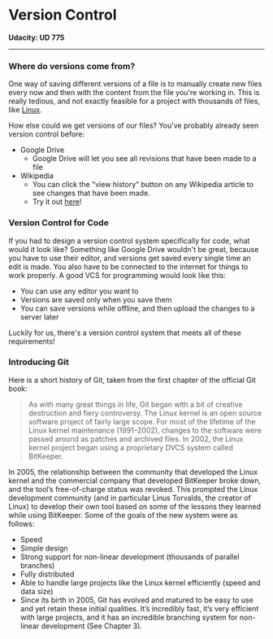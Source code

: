 # Version Control

**Udacity: UD 775**

---

### Where do versions come from?

One way of saving different versions of a file is to manually create new files every now and then with the content from the file you're working in. This is really tedious, and not exactly feasible for a project with thousands of files, like [Linux](https://github.com/torvalds/linux).

How else could we get versions of our files? You've probably already seen version control before:

* Google Drive
    * Google Drive will let you see all revisions that have been made to a file
* Wikipedia
    * You can click the "view history" button on any Wikipedia article to see changes that have been made.
    * Try it out [here](http://en.wikipedia.org/w/index.php?title=Scotland&action=history)!
    
### Version Control for Code

If you had to design a version control system specifically for code, what would it look like? Something like Google Drive wouldn't be great, because you have to use their editor, and versions get saved every single time an edit is made. You also have to be connected to the internet for things to work properly. A good VCS for programming would look like this:

* You can use any editor you want to
* Versions are saved only when you save them
* You can save versions while offline, and then upload the changes to a server later

Luckily for us, there's a version control system that meets all of these requirements!

### Introducing Git

Here is a short history of Git, taken from the first chapter of the official Git book:

> As with many great things in life, Git began with a bit of creative destruction and fiery controversy. The Linux kernel is an open source software project of fairly large scope. For most of the lifetime of the Linux kernel maintenance (1991–2002), changes to the software were passed around as patches and archived files. In 2002, the Linux kernel project began using a proprietary DVCS system called BitKeeper.

In 2005, the relationship between the community that developed the Linux kernel and the commercial company that developed BitKeeper broke down, and the tool’s free-of-charge status was revoked. This prompted the Linux development community (and in particular Linus Torvalds, the creator of Linux) to develop their own tool based on some of the lessons they learned while using BitKeeper. Some of the goals of the new system were as follows:

* Speed
* Simple design
* Strong support for non-linear development (thousands of parallel branches)
* Fully distributed
* Able to handle large projects like the Linux kernel efficiently (speed and data size)
* Since its birth in 2005, Git has evolved and matured to be easy to use and yet retain these initial qualities. It’s incredibly fast, it’s very efficient with large projects, and it has an incredible branching system for non-linear development (See Chapter 3).